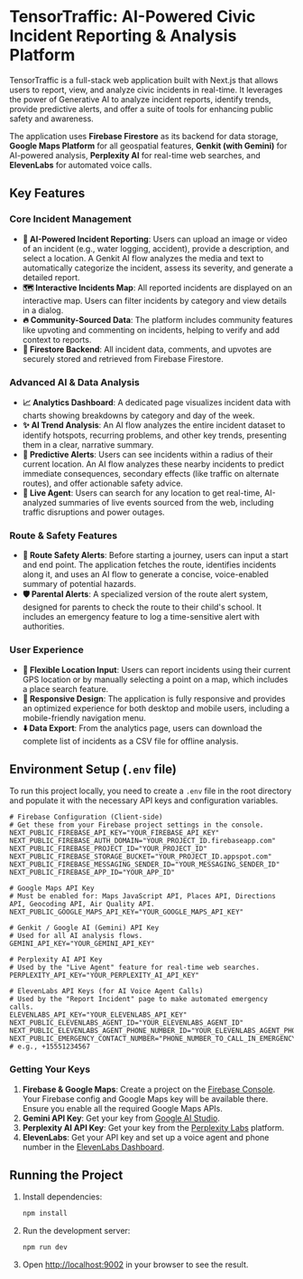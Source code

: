 # TensorTraffic: AI-Powered Civic Incident Reporting & Analysis Platform

TensorTraffic is a full-stack web application built with Next.js that allows users to report, view, and analyze civic incidents in real-time. It leverages the power of Generative AI to analyze incident reports, identify trends, provide predictive alerts, and offer a suite of tools for enhancing public safety and awareness.

The application uses **Firebase Firestore** as its backend for data storage, **Google Maps Platform** for all geospatial features, **Genkit (with Gemini)** for AI-powered analysis, **Perplexity AI** for real-time web searches, and **ElevenLabs** for automated voice calls.

## Key Features

### Core Incident Management
- **📸 AI-Powered Incident Reporting**: Users can upload an image or video of an incident (e.g., water logging, accident), provide a description, and select a location. A Genkit AI flow analyzes the media and text to automatically categorize the incident, assess its severity, and generate a detailed report.
- **🗺️ Interactive Incidents Map**: All reported incidents are displayed on an interactive map. Users can filter incidents by category and view details in a dialog.
- **🔥 Community-Sourced Data**: The platform includes community features like upvoting and commenting on incidents, helping to verify and add context to reports.
- **💾 Firestore Backend**: All incident data, comments, and upvotes are securely stored and retrieved from Firebase Firestore.

### Advanced AI & Data Analysis
- **📈 Analytics Dashboard**: A dedicated page visualizes incident data with charts showing breakdowns by category and day of the week.
- **✨ AI Trend Analysis**: An AI flow analyzes the entire incident dataset to identify hotspots, recurring problems, and other key trends, presenting them in a clear, narrative summary.
- **🧠 Predictive Alerts**: Users can see incidents within a radius of their current location. An AI flow analyzes these nearby incidents to predict immediate consequences, secondary effects (like traffic on alternate routes), and offer actionable safety advice.
- **🤖 Live Agent**: Users can search for any location to get real-time, AI-analyzed summaries of live events sourced from the web, including traffic disruptions and power outages.

### Route & Safety Features
- **🚗 Route Safety Alerts**: Before starting a journey, users can input a start and end point. The application fetches the route, identifies incidents along it, and uses an AI flow to generate a concise, voice-enabled summary of potential hazards.
- **🛡️ Parental Alerts**: A specialized version of the route alert system, designed for parents to check the route to their child's school. It includes an emergency feature to log a time-sensitive alert with authorities.

### User Experience
- **📍 Flexible Location Input**: Users can report incidents using their current GPS location or by manually selecting a point on a map, which includes a place search feature.
- **📱 Responsive Design**: The application is fully responsive and provides an optimized experience for both desktop and mobile users, including a mobile-friendly navigation menu.
- **⬇️ Data Export**: From the analytics page, users can download the complete list of incidents as a CSV file for offline analysis.

## Environment Setup (`.env` file)

To run this project locally, you need to create a `.env` file in the root directory and populate it with the necessary API keys and configuration variables.

```env
# Firebase Configuration (Client-side)
# Get these from your Firebase project settings in the console.
NEXT_PUBLIC_FIREBASE_API_KEY="YOUR_FIREBASE_API_KEY"
NEXT_PUBLIC_FIREBASE_AUTH_DOMAIN="YOUR_PROJECT_ID.firebaseapp.com"
NEXT_PUBLIC_FIREBASE_PROJECT_ID="YOUR_PROJECT_ID"
NEXT_PUBLIC_FIREBASE_STORAGE_BUCKET="YOUR_PROJECT_ID.appspot.com"
NEXT_PUBLIC_FIREBASE_MESSAGING_SENDER_ID="YOUR_MESSAGING_SENDER_ID"
NEXT_PUBLIC_FIREBASE_APP_ID="YOUR_APP_ID"

# Google Maps API Key
# Must be enabled for: Maps JavaScript API, Places API, Directions API, Geocoding API, Air Quality API.
NEXT_PUBLIC_GOOGLE_MAPS_API_KEY="YOUR_GOOGLE_MAPS_API_KEY"

# Genkit / Google AI (Gemini) API Key
# Used for all AI analysis flows.
GEMINI_API_KEY="YOUR_GEMINI_API_KEY"

# Perplexity AI API Key
# Used by the "Live Agent" feature for real-time web searches.
PERPLEXITY_API_KEY="YOUR_PERPLEXITY_AI_API_KEY"

# ElevenLabs API Keys (for AI Voice Agent Calls)
# Used by the "Report Incident" page to make automated emergency calls.
ELEVENLABS_API_KEY="YOUR_ELEVENLABS_API_KEY"
NEXT_PUBLIC_ELEVENLABS_AGENT_ID="YOUR_ELEVENLABS_AGENT_ID"
NEXT_PUBLIC_ELEVENLABS_AGENT_PHONE_NUMBER_ID="YOUR_ELEVENLABS_AGENT_PHONE_NUMBER_ID"
NEXT_PUBLIC_EMERGENCY_CONTACT_NUMBER="PHONE_NUMBER_TO_CALL_IN_EMERGENCY" # e.g., +15551234567

```

### Getting Your Keys

1.  **Firebase & Google Maps**: Create a project on the [Firebase Console](https://console.firebase.google.com/). Your Firebase config and Google Maps key will be available there. Ensure you enable all the required Google Maps APIs.
2.  **Gemini API Key**: Get your key from [Google AI Studio](https://aistudio.google.com/app/apikey).
3.  **Perplexity AI API Key**: Get your key from the [Perplexity Labs](https://www.perplexity.ai/settings/api) platform.
4.  **ElevenLabs**: Get your API key and set up a voice agent and phone number in the [ElevenLabs Dashboard](https://elevenlabs.io/).

## Running the Project

1.  Install dependencies:
    ```bash
    npm install
    ```
2.  Run the development server:
    ```bash
    npm run dev
    ```
3.  Open [http://localhost:9002](http://localhost:9002) in your browser to see the result.
